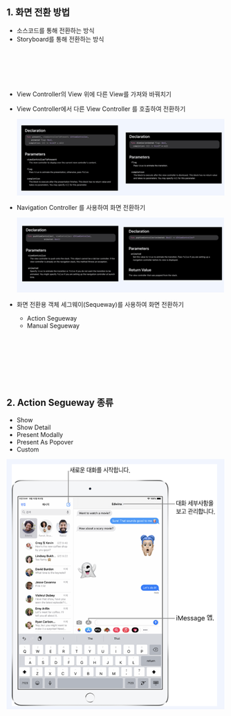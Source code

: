## 1. 화면 전환 방법

- 소스코드를 통해 전환하는 방식
- Storyboard를 통해 전환하는 방식

​     

​    

​    

- View Controller의 View 위에 다른 View를 가져와 바꿔치기

- View Controller에서 다른 View Controller 를 호출하여 전환하기

  <img src="./images/View_01.png" />

- Navigation Controller 를 사용하여 화면 전환하기

  <img src="./images/View_02.png" />

- 화면 전환용 객체 세그웨이(Sequeway)를 사용하여 화면 전환하기

  - Action Segueway
  - Manual Segueway

  

​     

​     

​     

​     

## 2. Action Segueway 종류

- Show
- Show Detail
- Present Modally
- Present As Popover
- Custom

<img src="./images/View_03.png" />

